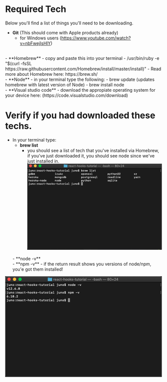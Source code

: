 # Required Tech 

Below you'll find a list of things you'll need to be downloading. 
- **Git** (This should come with Apple products already)
    - for Windows users (https://www.youtube.com/watch?v=nbFwejIsHlY)
<br/>
- **Homebrew**
    - copy and paste this into your terminal
        - /usr/bin/ruby -e "$(curl -fsSL https://raw.githubusercontent.com/Homebrew/install/master/install)"
    - Read more about Homebrew here: https://brew.sh/
<br/>
- **Node**
    - in your terminal type the following: 
        - brew update (updates homebrew with latest version of Node)
        - brew install node 
<br/>
- **Visual studio code** 
    - download the appropiate operating system for your device here: (https://code.visualstudio.com/download)

# Verify if you had downloaded these techs. 
- In your terminal type: 
    <br/>
    - **brew list** <br/>
        - you should see a list of tech that you've installed via Homebrew, if you've just downloaded it, you should see node since we've just installed in. 
![brew-list](brew-list.png)
    <br/>
    - **node -v** 
    <br/>
    - **npm -v** 
        - if the return result shows you versions of node/npm, you'e got them installed! 
![node-npm](node-npm.png)